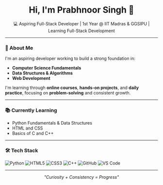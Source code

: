 <!-- Title -->
<h1 align="center">Hi, I'm Prabhnoor Singh 👋</h1>
<p align="center">💻 Aspiring Full-Stack Developer | 1st Year @ IIT Madras & GGSIPU | Learning Full-Stack Development</p>

---

### 🌟 About Me  
I'm an aspiring developer working to build a strong foundation in:  
- **Computer Science Fundamentals**  
- **Data Structures & Algorithms**  
- **Web Development**

I'm learning through **online courses**, **hands-on projects**, and **daily practice**, focusing on **problem-solving** and consistent growth.

---

### 📚 Currently Learning  
- Python Fundamentals & Data Structures  
- HTML and CSS  
- Basics of C and C++

---

### 🛠️ Tech Stack  
![Python](https://img.shields.io/badge/Python-3670A0?style=flat&logo=python&logoColor=white)
![HTML5](https://img.shields.io/badge/HTML5-E34F26?style=flat&logo=html5&logoColor=white)
![CSS3](https://img.shields.io/badge/CSS3-1572B6?style=flat&logo=css3&logoColor=white)
![C++](https://img.shields.io/badge/C++-00599C?style=flat&logo=cplusplus&logoColor=white)
![GitHub](https://img.shields.io/badge/GitHub-181717?style=flat&logo=github)
![VS Code](https://img.shields.io/badge/VS_Code-007ACC?style=flat&logo=visual-studio-code)

---
<!--
### 🚀 Project Highlight  
- **[Cybersecurity Awareness Site](#)**  
  A basic awareness website focused on online safety and digital best practices.

---

### 📈 GitHub Stats  
<p align="center">
  <img src="https://github-readme-stats.vercel.app/api?username=PrabhnoorSingh-IITM&show_icons=true&hide_title=true&count_private=true&theme=radical" height="150"/>
  <img src="https://github-readme-streak-stats.herokuapp.com?user=PrabhnoorSingh-IITM&theme=radical&hide_border=true" height="150"/>
</p>

--->

<p align="center"><i>"Curiosity + Consistency = Progress"</i></p>









<!-- # Hi, I'm Prabhnoor Singh

I'm an aspiring developer building a strong foundation in programming and computer science.  
I've been learning through tutorials, online courses, and consistent daily practice.

Currently, I’m focused on mastering the fundamentals and building long-term problem-solving skills.

---

## Learning Focus

- Python fundamentals and Data Structures & Algorithms  
- HTML and CSS  
- Basics of C and C++

---

## What I’m Working On

- Practicing DSA in Python  
- Strengthening programming logic  
<!-- Solving problems on LeetCode--  
- Learning Git and GitHub for version control

---

"Curiosity + Consistency = Progress"

---


--Tech Badges 
![HTML5](https://img.shields.io/badge/HTML5-E34F26?style=for-the-badge&logo=html5&logoColor=white)
![CSS3](https://img.shields.io/badge/CSS3-1572B6?style=for-the-badge&logo=css3&logoColor=white)
![JavaScript](https://img.shields.io/badge/JavaScript-F7DF1E?style=for-the-badge&logo=javascript&logoColor=black)
![Python](https://img.shields.io/badge/Python-3776AB?style=for-the-badge&logo=python&logoColor=white)
![C++](https://img.shields.io/badge/C++-00599C?style=for-the-badge&logo=cplusplus&logoColor=white)

-- Tools 
![VS Code](https://img.shields.io/badge/VS%20Code-007ACC?style=for-the-badge&logo=visual-studio-code&logoColor=white)
![Jupyter](https://img.shields.io/badge/Jupyter-F37626?style=for-the-badge&logo=jupyter&logoColor=white)
![Git](https://img.shields.io/badge/Git-F05032?style=for-the-badge&logo=git&logoColor=white)

-- Visitor Count 
![Visitor Badge](https://komarev.com/ghpvc/?username=PrabhnoorSingh-IITM&style=flat-square)

-- Custom Badges 
![Student @ IITM](https://img.shields.io/badge/Student-IIT%20Madras-orange?style=for-the-badge)
![Learning Full Stack](https://img.shields.io/badge/Learning-Full%20Stack-blueviolet?style=for-the-badge)


### 📊 GitHub Stats

![Prabhnoor's GitHub stats](https://github-readme-stats.vercel.app/api?username=PrabhnoorSingh-IITM&show_icons=true&theme=default&hide=issues)

![Top Langs](https://github-readme-stats.vercel.app/api/top-langs/?username=PrabhnoorSingh-IITM&layout=compact&theme=default)
-->
